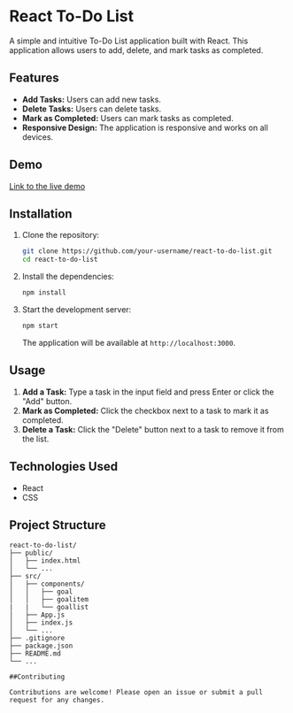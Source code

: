 # React To-Do List

A simple and intuitive To-Do List application built with React. This application allows users to add, delete, and mark tasks as completed.

## Features

- **Add Tasks:** Users can add new tasks.
- **Delete Tasks:** Users can delete tasks.
- **Mark as Completed:** Users can mark tasks as completed.
- **Responsive Design:** The application is responsive and works on all devices.

## Demo

[Link to the live demo](#)

## Installation

1. Clone the repository:

    ```bash
    git clone https://github.com/your-username/react-to-do-list.git
    cd react-to-do-list
    ```

2. Install the dependencies:

    ```bash
    npm install
    ```

3. Start the development server:

    ```bash
    npm start
    ```

    The application will be available at `http://localhost:3000`.

## Usage

1. **Add a Task:** Type a task in the input field and press Enter or click the "Add" button.
2. **Mark as Completed:** Click the checkbox next to a task to mark it as completed.
3. **Delete a Task:** Click the "Delete" button next to a task to remove it from the list.

## Technologies Used

- React
- CSS

## Project Structure

```plaintext
react-to-do-list/
├── public/
│   ├── index.html
│   └── ...
├── src/
│   ├── components/
│   │   ├── goal
│   │   ├── goalitem
|   |   └── goallist
│   ├── App.js
│   ├── index.js
│   └── ...
├── .gitignore
├── package.json
├── README.md
└── ...

##Contributing 

Contributions are welcome! Please open an issue or submit a pull request for any changes.
